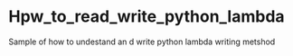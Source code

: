 # Hpw_to_read_write_python_lambda
Sample of how to undestand an d write python lambda writing metshod
